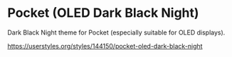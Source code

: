 # Pocket (OLED Dark Black Night)
Dark Black Night theme for Pocket (especially suitable for OLED displays).

https://userstyles.org/styles/144150/pocket-oled-dark-black-night
